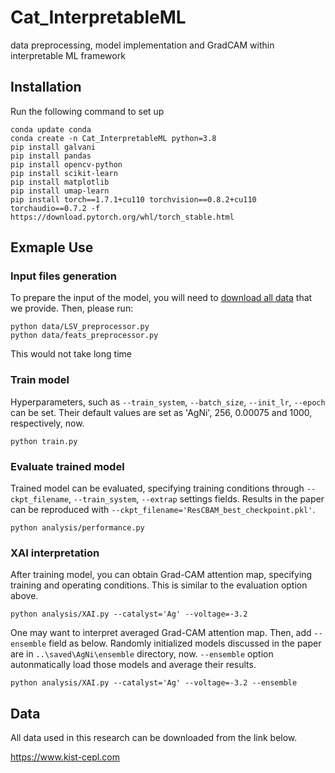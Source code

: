 # Cat_InterpretableML
data preprocessing, model implementation and GradCAM within interpretable ML framework

## Installation
Run the following command to set up
```
conda update conda
conda create -n Cat_InterpretableML python=3.8
pip install galvani
pip install pandas
pip install opencv-python
pip install scikit-learn
pip install matplotlib
pip install umap-learn
pip install torch==1.7.1+cu110 torchvision==0.8.2+cu110 torchaudio==0.7.2 -f https://download.pytorch.org/whl/torch_stable.html
```

## Exmaple Use
### Input files generation
To prepare the input of the model, you will need to [download all data](#data) that we provide. Then, please run:
```
python data/LSV_preprocessor.py
python data/feats_preprocessor.py
```
This would not take long time

### Train model
Hyperparameters, such as `--train_system`, `--batch_size`, `--init_lr`, `--epoch` can be set. 
Their default values are set as 'AgNi', 256, 0.00075 and 1000, respectively, now.
```
python train.py
```

### Evaluate trained model
Trained model can be evaluated, specifying training conditions through `--ckpt_filename`, `--train_system`, `--extrap` settings fields. Results in the paper can be reproduced with `--ckpt_filename='ResCBAM_best_checkpoint.pkl'`.
```
python analysis/performance.py
```

### XAI interpretation
After training model, you can obtain Grad-CAM attention map, specifying training and operating conditions. This is similar to the evaluation option above. 
```
python analysis/XAI.py --catalyst='Ag' --voltage=-3.2
```
One may want to interpret averaged Grad-CAM attention map. Then, add `--ensemble` field as below. Randomly initialized models discussed in the paper are in `..\saved\AgNi\ensemble` directory, now. `--ensemble` option autonmatically load those models and average their results.
```
python analysis/XAI.py --catalyst='Ag' --voltage=-3.2 --ensemble
```

## Data
All data used in this research can be downloaded from the link below.

<https://www.kist-cepl.com>
